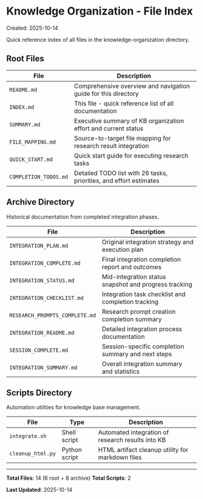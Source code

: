 # Knowledge Organization - File Index

Created: 2025-10-14

Quick reference index of all files in the knowledge-organization directory.

## Root Files

| File | Description |
|------|-------------|
| `README.md` | Comprehensive overview and navigation guide for this directory |
| `INDEX.md` | This file - quick reference list of all documentation |
| `SUMMARY.md` | Executive summary of KB organization effort and current status |
| `FILE_MAPPING.md` | Source-to-target file mapping for research result integration |
| `QUICK_START.md` | Quick start guide for executing research tasks |
| `COMPLETION_TODOS.md` | Detailed TODO list with 26 tasks, priorities, and effort estimates |

## Archive Directory

Historical documentation from completed integration phases.

| File | Description |
|------|-------------|
| `INTEGRATION_PLAN.md` | Original integration strategy and execution plan |
| `INTEGRATION_COMPLETE.md` | Final integration completion report and outcomes |
| `INTEGRATION_STATUS.md` | Mid-integration status snapshot and progress tracking |
| `INTEGRATION_CHECKLIST.md` | Integration task checklist and completion tracking |
| `RESEARCH_PROMPTS_COMPLETE.md` | Research prompt creation completion summary |
| `INTEGRATION_README.md` | Detailed integration process documentation |
| `SESSION_COMPLETE.md` | Session-specific completion summary and next steps |
| `INTEGRATION_SUMMARY.md` | Overall integration summary and statistics |

## Scripts Directory

Automation utilities for knowledge base management.

| File | Type | Description |
|------|------|-------------|
| `integrate.sh` | Shell script | Automated integration of research results into KB |
| `cleanup_html.py` | Python script | HTML artifact cleanup utility for markdown files |

---

**Total Files**: 14 (6 root + 8 archive)
**Total Scripts**: 2

**Last Updated**: 2025-10-14
